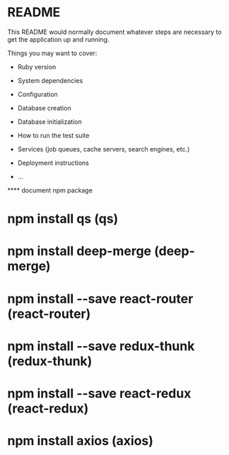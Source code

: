 # README

This README would normally document whatever steps are necessary to get the
application up and running.

Things you may want to cover:

* Ruby version

* System dependencies

* Configuration

* Database creation

* Database initialization

* How to run the test suite

* Services (job queues, cache servers, search engines, etc.)

* Deployment instructions

* ...

**** document npm package
  # npm install qs (qs)
  # npm install deep-merge  (deep-merge)
  # npm install --save react-router (react-router)
  # npm install --save redux-thunk (redux-thunk)
  # npm install --save react-redux (react-redux)
  # npm install axios (axios)
